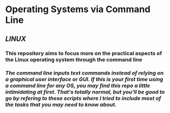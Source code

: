 # Operating Systems via Command Line

## _LINUX_

### This repository aims to focus more on the practical aspects of the Linux operating system through the command line

### *The command line inputs text commands instead of relying on a graphical user interface or GUI. If this is your first time using a command line for any OS, you may find this repo a little intimidating at first. That's totally normal, but you'll be good to go by refering to these scripts where I tried to include most of the tasks that you may need to know about.*




 
